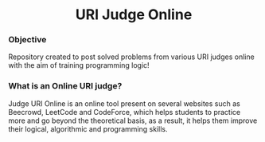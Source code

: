 <h1 align="center">URI Judge Online</h1>

### Objective
Repository created to post solved problems from various URI judges online with the aim of training programming logic!

### What is an Online URI judge?
Judge URI Online is an online tool present on several websites such as Beecrowd, LeetCode and CodeForce, which helps students to practice more and go beyond the theoretical basis, as a result, it helps them improve their logical, algorithmic and programming skills.